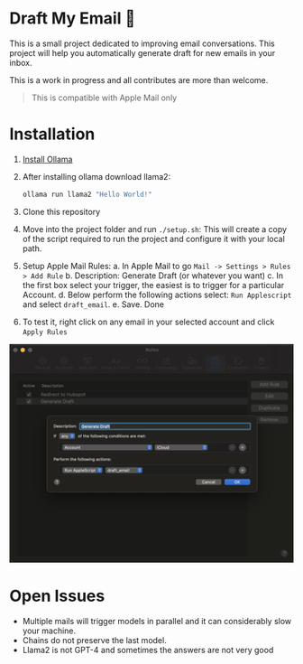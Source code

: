 # Draft My Email 📧

This is a small project dedicated to improving email conversations. This project will help you automatically generate draft for new emails in your inbox.

This is a work in progress and all contributes are more than welcome.

> This is compatible with Apple Mail only

# Installation

1. [Install Ollama](https://ollama.ai/download)
2. After installing ollama download llama2: 
    ```bash
    ollama run llama2 "Hello World!"
    ```
3. Clone this repository
4. Move into the project folder and run `./setup.sh`: This will create a copy of the script required to run the project and configure it with your local path.
5. Setup Apple Mail Rules:
    a. In Apple Mail to go `Mail -> Settings > Rules > Add Rule`
    b. Description: Generate Draft (or whatever you want)
    c. In the first box select your trigger, the easiest is to trigger for a particular Account.
    d. Below perform the following actions select: `Run Applescript` and select `draft_email`.
    e. Save. Done

6. To test it, right click on any email in your selected account and click `Apply Rules`


![Creating a new Rule](rules.png)

# Open Issues

* Multiple mails will trigger models in parallel and it can considerably slow your machine.
* Chains do not preserve the last model.
* Llama2 is not GPT-4 and sometimes the answers are not very good
